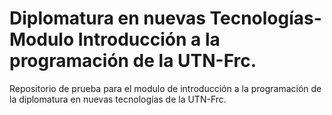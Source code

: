 # Diplomatura en nuevas Tecnologías- Modulo Introducción a la programación de la UTN-Frc.

Repositorio de prueba para el modulo de introducción a la programación de la diplomatura en nuevas tecnologías de la UTN-Frc.
